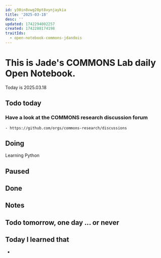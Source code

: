 ```yaml
---
id: y30in8vwg20pt8vynjaykia
title: '2025-03-18'
desc: ''
updated: 1742294002257
created: 1742288174198
traitIds:
  - open-notebook-commons-jdandois
---
```


# This is Jade's COMMONS Lab daily Open Notebook.

Today is 2025.03.18

## Todo today

### Have a look at the COMMONS research discussion forum
    - https://github.com/orgs/commons-research/discussions


###
###

## Doing

Learning Python 

## Paused

## Done

## Notes


## Todo tomorrow, one day ... or never 

## Today I learned that

- 